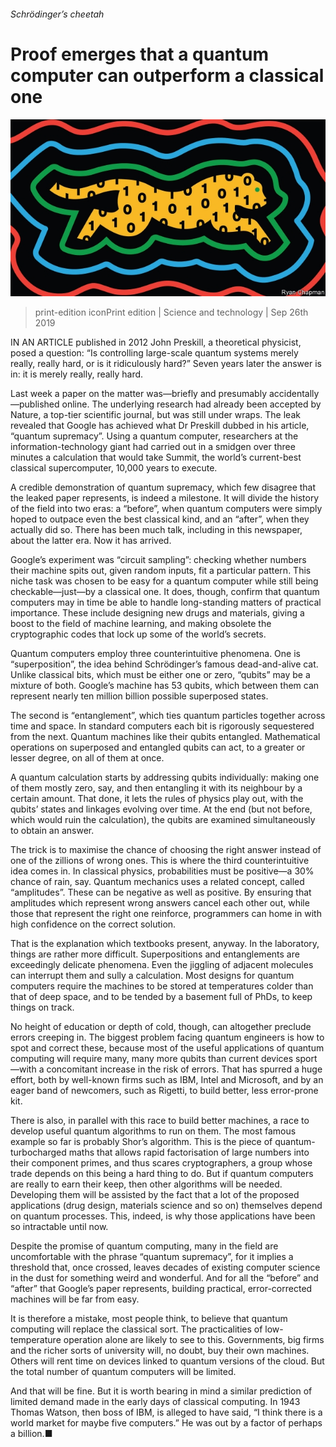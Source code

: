 ###### Schrödinger’s cheetah

# Proof emerges that a quantum computer can outperform a classical one 

![image](images/20190928_std001.jpg) 

> print-edition iconPrint edition | Science and technology | Sep 26th 2019 

IN AN ARTICLE published in 2012 John Preskill, a theoretical physicist, posed a question: “Is controlling large-scale quantum systems merely really, really hard, or is it ridiculously hard?” Seven years later the answer is in: it is merely really, really hard. 

Last week a paper on the matter was—briefly and presumably accidentally—published online. The underlying research had already been accepted by Nature, a top-tier scientific journal, but was still under wraps. The leak revealed that Google has achieved what Dr Preskill dubbed in his article, “quantum supremacy”. Using a quantum computer, researchers at the information-technology giant had carried out in a smidgen over three minutes a calculation that would take Summit, the world’s current-best classical supercomputer, 10,000 years to execute. 

A credible demonstration of quantum supremacy, which few disagree that the leaked paper represents, is indeed a milestone. It will divide the history of the field into two eras: a “before”, when quantum computers were simply hoped to outpace even the best classical kind, and an “after”, when they actually did so. There has been much talk, including in this newspaper, about the latter era. Now it has arrived. 

Google’s experiment was “circuit sampling”: checking whether numbers their machine spits out, given random inputs, fit a particular pattern. This niche task was chosen to be easy for a quantum computer while still being checkable—just—by a classical one. It does, though, confirm that quantum computers may in time be able to handle long-standing matters of practical importance. These include designing new drugs and materials, giving a boost to the field of machine learning, and making obsolete the cryptographic codes that lock up some of the world’s secrets. 

Quantum computers employ three counterintuitive phenomena. One is “superposition”, the idea behind Schrödinger’s famous dead-and-alive cat. Unlike classical bits, which must be either one or zero, “qubits” may be a mixture of both. Google’s machine has 53 qubits, which between them can represent nearly ten million billion possible superposed states. 

The second is “entanglement”, which ties quantum particles together across time and space. In standard computers each bit is rigorously sequestered from the next. Quantum machines like their qubits entangled. Mathematical operations on superposed and entangled qubits can act, to a greater or lesser degree, on all of them at once. 

A quantum calculation starts by addressing qubits individually: making one of them mostly zero, say, and then entangling it with its neighbour by a certain amount. That done, it lets the rules of physics play out, with the qubits’ states and linkages evolving over time. At the end (but not before, which would ruin the calculation), the qubits are examined simultaneously to obtain an answer. 

The trick is to maximise the chance of choosing the right answer instead of one of the zillions of wrong ones. This is where the third counterintuitive idea comes in. In classical physics, probabilities must be positive—a 30% chance of rain, say. Quantum mechanics uses a related concept, called “amplitudes”. These can be negative as well as positive. By ensuring that amplitudes which represent wrong answers cancel each other out, while those that represent the right one reinforce, programmers can home in with high confidence on the correct solution. 

That is the explanation which textbooks present, anyway. In the laboratory, things are rather more difficult. Superpositions and entanglements are exceedingly delicate phenomena. Even the jiggling of adjacent molecules can interrupt them and sully a calculation. Most designs for quantum computers require the machines to be stored at temperatures colder than that of deep space, and to be tended by a basement full of PhDs, to keep things on track. 

 

No height of education or depth of cold, though, can altogether preclude errors creeping in. The biggest problem facing quantum engineers is how to spot and correct these, because most of the useful applications of quantum computing will require many, many more qubits than current devices sport—with a concomitant increase in the risk of errors. That has spurred a huge effort, both by well-known firms such as IBM, Intel and Microsoft, and by an eager band of newcomers, such as Rigetti, to build better, less error-prone kit. 

There is also, in parallel with this race to build better machines, a race to develop useful quantum algorithms to run on them. The most famous example so far is probably Shor’s algorithm. This is the piece of quantum-turbocharged maths that allows rapid factorisation of large numbers into their component primes, and thus scares cryptographers, a group whose trade depends on this being a hard thing to do. But if quantum computers are really to earn their keep, then other algorithms will be needed. Developing them will be assisted by the fact that a lot of the proposed applications (drug design, materials science and so on) themselves depend on quantum processes. This, indeed, is why those applications have been so intractable until now. 

Despite the promise of quantum computing, many in the field are uncomfortable with the phrase “quantum supremacy”, for it implies a threshold that, once crossed, leaves decades of existing computer science in the dust for something weird and wonderful. And for all the “before” and “after” that Google’s paper represents, building practical, error-corrected machines will be far from easy. 

It is therefore a mistake, most people think, to believe that quantum computing will replace the classical sort. The practicalities of low-temperature operation alone are likely to see to this. Governments, big firms and the richer sorts of university will, no doubt, buy their own machines. Others will rent time on devices linked to quantum versions of the cloud. But the total number of quantum computers will be limited. 

And that will be fine. But it is worth bearing in mind a similar prediction of limited demand made in the early days of classical computing. In 1943 Thomas Watson, then boss of IBM, is alleged to have said, “I think there is a world market for maybe five computers.” He was out by a factor of perhaps a billion.■ 

